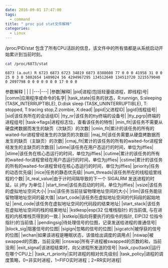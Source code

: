 ```yaml
---
date: 2016-09-01 17:47:00
tags:
  - command
title: " proc pid stat文件解释"
categories:
  - Linux
---
```


 /proc/PID/stat
包含了所有CPU活跃的信息，该文件中的所有值都是从系统启动开始累计到当前时刻。

```bash
cat /proc/6873/stat
```

	6873 (a.out) R 6723 6873 6723 34819 6873 8388608 77 0 0 0 41958 31 0 0 25 0 3 0 5882654 1409024 56 4294967295 134512640 134513720 3215579040 0 2097798 0 0 0 0 0 0 0 17 0 0 0

参数解释
|   |   |
|---|---|
|参数|解释|
|pid|进程(包括轻量级进程，即线程)号|
|comm|应用程序或命令的名字|
|task_state|任务的状态，R:runnign, S:sleeping (TASK_INTERRUPTIBLE), D:disk sleep (TASK_UNINTERRUPTIBLE), T: stopped, T:tracing stop,Z:zombie, X:dead|
|ppid|父进程ID|
|pgid|线程组号|
|sid|该任务所在的会话组ID|
|tty_nr|该任务的tty终端的设备号|
|tty_pgrp|终端的进程组号|
|task->flags|进程标志位，查看该任务的特性|
|min_flt|该任务不需要从硬盘拷数据而发生的缺页（次缺页）的次数|
|cmin_flt|累计的该任务的所有的waited-for进程曾经发生的次缺页的次数目|
|maj_flt|该任务需要从硬盘拷数据而发生的缺页（主缺页）的次数|
|cmaj_flt|累计的该任务的所有的waited-for进程曾经发生的主缺页的次数目|
|utime|该任务在用户态运行的时间，单位为jiffies|
|stime|该任务在核心态运行的时间，单位为jiffies|
|cutime|累计的该任务的所有的waited-for进程曾经在用户态运行的时间，单位为jiffies|
|cstime|累计的该任务的所有的waited-for进程曾经在核心态运行的时间，单位为jiffies|
|priority|任务的动态优先级|
|nice|任务的静态优先级|
|num_threads|该任务所在的线程组里线程的个数|
|it_real_value|由于计时间隔导致的下一个 SIGALRM 发送进程的时延，以 jiffy 为单位.|
|start_time|该任务启动的时间，单位为jiffies|
|vsize|该任务的虚拟地址空间大小|
|rss|该任务当前驻留物理地址空间的大小|
|rlim|该任务能驻留物理地址空间的最大值|
|start_code|该任务在虚拟地址空间的代码段的起始地址|
|end_code|该任务在虚拟地址空间的代码段的结束地址|
|start_stack|该任务在虚拟地址空间的栈的结束地址|
|kstkesp|esp(32 位堆栈指针) 的当前值, 与在进程的内核堆栈页得到的一致.|
|kstkeip|指向将要执行的指令的指针, EIP(32 位指令指针)的当前值.|
|pendingsig|待处理信号的位图，记录发送给进程的普通信号|
|block_sig|阻塞信号的位图|
|sigign|忽略的信号的位图|
|sigcatch|被俘获的信号的位图|
|wchan|如果该进程是睡眠状态，该值给出调度的调用点|
|nswap|被swapped的页数，当前没用|
|cnswap|所有子进程被swapped的页数的和，当前没用|
|exit_signal|该进程结束时，向父进程所发送的信号|
|task_cpu(task)|运行在哪个CPU上|
|task_rt_priority|实时进程的相对优先级别|
|task_policy|进程的调度策略，0=非实时进程，1=FIFO实时进程；2=RR实时进程|